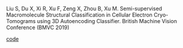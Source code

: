 Liu S, Du X, Xi R, Xu F, Zeng X, Zhou B, Xu M. Semi-supervised Macromolecule Structural Classification in Cellular Electron Cryo-Tomograms using 3D Autoencoding Classifier. British Machine Vision Conference (BMVC 2019)

[code](https://github.com/xulabs/aitom/tree/master/aitom/classify/deep/supervised/cnn/autoencoding)
